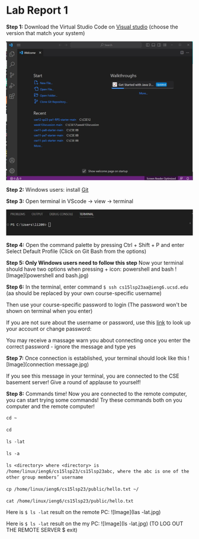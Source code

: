Lab Report 1
============
**Step 1:** Download the Virtual Studio Code on [Visual studio](https://code.visualstudio.com/Download) (choose the version that match your system)

![Image](VScode.jpg)

**Step 2:** Windows users: install [Git](https://gitforwindows.org/)


**Step 3:** Open terminal in VScode -> view -> terminal

![Image](terminal.jpg)

**Step 4:** Open the command palette by pressing Ctrl + Shift + P and enter Select Default Profile (Click on Git Bash from the options)

**Step 5: Only Windows users need to follow this step** Now your terminal should have two options when pressing + icon: powershell and bash
![Image](powershell and bash.jpg)

**Step 6:** In the terminal, enter command `$ ssh cs15lsp23aa@ieng6.ucsd.edu` (aa should be replaced by your own course-specific username)

Then use your course-specific password to login (The password won't be shown on terminal when you enter)

If you are not sure about the username or password, use this [link](https://sdacs.ucsd.edu/~icc/index.php) to look up your account or change password:

You may receive a massage warn you about connecting once you enter the correct password - ignore the message and type yes

**Step 7:** Once connection is established, your terminal should look like this
![Image](connection message.jpg)

If you see this message in your terminal, you are connected to the CSE basement server! Give a round of applause to yourself!

**Step 8:** Commands time!
Now you are connected to the remote computer, you can start trying some commands! Try these commands both on you computer and the remote computer!
````
cd ~

cd

ls -lat

ls -a

ls <directory> where <directory> is /home/linux/ieng6/cs15lsp23/cs15lsp23abc, where the abc is one of the other group members’ username

cp /home/linux/ieng6/cs15lsp23/public/hello.txt ~/

cat /home/linux/ieng6/cs15lsp23/public/hello.txt
````

Here is `$ ls -lat` result on the remote PC:
![Image](las -lat.jpg)

Here is `$ ls -lat` result on the my PC:
![Image](ls -lat.jpg)
(TO LOG OUT THE REMOTE SERVER $ exit)
